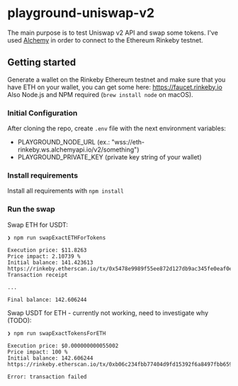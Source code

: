 # playground-uniswap-v2

The main purpose is to test Uniswap v2 API and swap some tokens.
I've used [Alchemy](http://alchemy.com/) in order to connect to the Ethereum Rinkeby testnet.

## Getting started
Generate a wallet on the Rinkeby Ethereum testnet and make sure that you have ETH on your wallet, you can get some here: https://faucet.rinkeby.io
Also Node.js and NPM required (```brew install node``` on macOS).

### Initial Configuration
After cloning the repo, create ```.env``` file with the next environment variables:
- PLAYGROUND_NODE_URL (ex.: "wss://eth-rinkeby.ws.alchemyapi.io/v2/something")
- PLAYGROUND_PRIVATE_KEY (private key string of your wallet)

### Install requirements
Install all requirements with ```npm install```
   
### Run the swap
Swap ETH for USDT:
```
❯ npm run swapExactETHForTokens

Execution price: $11.8263
Price impact: 2.10739 %
Initial balance: 141.423613
https://rinkeby.etherscan.io/tx/0x5478e9989f55ee872d127db9ac345fe0eaf0e1ce97c7af6ddaf5b852f9cad228
Transaction receipt

...

Final balance: 142.606244
```
Swap USDT for ETH - currently not working, need to investigate why (TODO):
```
❯ npm run swapExactTokensForETH        
            
Execution price: $0.000000000055002
Price impact: 100 %
Initial balance: 142.606244
https://rinkeby.etherscan.io/tx/0xb06c234fbb77404d9fd15392f6a8497fbb659b8e171692ee8ae995ebb46eb576

Error: transaction failed
```
